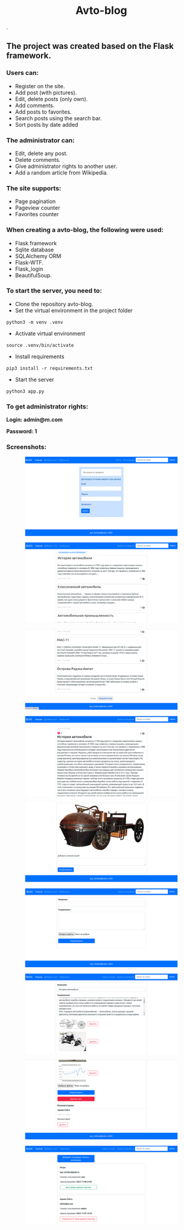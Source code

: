<h1 align="center">Avto-blog</h1>.
<h2>The project was created based on the Flask framework.</h2>

### Users can:
- Register on the site.
- Add post (with pictures). 
- Edit, delete posts (only own).
- Add comments.
- Add posts to favorites.
- Search posts using the search bar.
- Sort posts by date added

### The administrator can:
- Edit, delete any post.
- Delete comments.
- Give administrator rights to another user.
- Add a random article from Wikipedia.

### The site supports:
- Page pagination
- Pageview counter
- Favorites counter

### When creating a avto-blog, the following were used:
- Flask framework
- Sqlite database
- SQLAlchemy ORM
- Flask-WTF.
- Flask_login
- BeautifulSoup.

### To start the server, you need to:
- Clone the repository avto-blog.
- Set the virtual environment in the project folder
```
python3 -m venv .venv
```
- Activate virtual environment
```
source .venv/bin/activate
```
- Install requirements
```
pip3 install -r requirements.txt
```
- Start the server
```
python3 app.py
```

### To get administrator rights:
<p><b>Login: admin@m.com</b></p> 
<p><b>Password: 1</b></p>

### Screenshots:
<p align="center">
<img  src="./readme_assets/0.png" width="80%">
</p>
<p align="center">
<img  src="./readme_assets/1.png" width="80%">
</p>
<p align="center">
<img  src="./readme_assets/2.png" width="80%">
</p>
<p align="center">
<img  src="./readme_assets/3.png" width="80%">
</p>
<p align="center">
<img  src="./readme_assets/4.png" width="80%">
</p>
<p align="center">
<img  src="./readme_assets/5.png" width="80%">
</p>
<p align="center">
<img  src="./readme_assets/6.png" width="80%">
</p>
<p align="center">
<img  src="./readme_assets/7.png" width="80%">
</p>
<p align="center">
<img  src="./readme_assets/8.png" width="80%">
</p>
